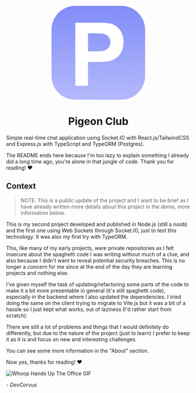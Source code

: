 <p align="center">
  <img src="./pigeonclub-icon.png" alt="Pigeon Club Icon">
</p>

<h1 align="center">Pigeon Club</h1>

Simple real-time chat application using Socket.IO with React.js/TailwindCSS and Express.js with TypeScript and TypeORM (Postgres).

The README ends here because I'm too lazy to explain something I already did a long time ago, you're alone in that jungle of code. Thank you for reading! ❤️

## Context

> NOTE: This is a public update of the project and I want to be brief as I have already written more details about this project in the demo, more information below.

This is my second project developed and published in Node.js (still a noob) and the first one using Web Sockets through Socket.IO, just to test this technology. It was also my first try with TypeORM.

This, like many of my early projects, were private repositories as I felt insecure about the spaghetti code I was writing without much of a clue, and also because I didn't want to reveal potential security breaches. This is no longer a concern for me since at the end of the day they are learning projects and nothing else.

I've given myself the task of updating/refactoring some parts of the code to make it a bit more presentable in general (it's still spaghetti code), especially in the backend where I also updated the dependencies. I tried doing the same on the client trying to migrate to Vite.js but it was a bit of a hassle so I just kept what works, out of laziness (I'd rather start from scratch).

There are still a lot of problems and things that I would definitely do differently, but due to the nature of the project (just to learn) I prefer to keep it as it is and focus on new and interesting challenges.

You can see some more information in the "About" section.

Now yes, thanks for reading! ❤️

![Whoop Hands Up The Office GIF](https://c.tenor.com/knQR-ZqRcqwAAAAd/whoop-hands-up.gif)

_\- DevCorvus_
